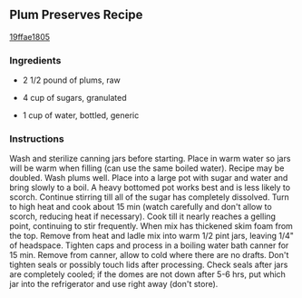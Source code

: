 ## Plum Preserves Recipe

[19ffae1805](http://cookeatshare.com/recipes/plum-preserves-16607)

### Ingredients

 - 2 1/2 pound of plums, raw

 - 4 cup of sugars, granulated

 - 1 cup of water, bottled, generic

### Instructions

Wash and sterilize canning jars before starting. Place in warm water so jars will be warm when filling (can use the same boiled water). Recipe may be doubled. Wash plums well. Place into a large pot with sugar and water and bring slowly to a boil. A heavy bottomed pot works best and is less likely to scorch. Continue stirring till all of the sugar has completely dissolved. Turn to high heat and cook about 15 min (watch carefully and don't allow to scorch, reducing heat if necessary). Cook till it nearly reaches a gelling point, continuing to stir frequently. When mix has thickened skim foam from the top. Remove from heat and ladle mix into warm 1/2 pint jars, leaving 1/4" of headspace. Tighten caps and process in a boiling water bath canner for 15 min. Remove from canner, allow to cold where there are no drafts. Don't tighten seals or possibly touch lids after processing. Check seals after jars are completely cooled; if the domes are not down after 5-6 hrs, put which jar into the refrigerator and use right away (don't store).